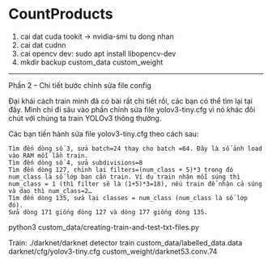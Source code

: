 # CountProducts
1. cai dat cuda tookit -> nvidia-smi tu dong nhan
2. cai dat cudnn
3. cai opencv dev: sudo apt install libopencv-dev
4. mkdir backup custom_data custom_weight


-----------------------------

Phần 2 – Chi tiết bước chỉnh sửa file config

Đại khái cách train mình đã có bài rất chi tiết rồi, các bạn có thể tìm lại tại đây. Mình chỉ đi sâu vào phần chỉnh sửa file yolov3-tiny.cfg vì nó khác đôi chút với chúng ta train YOLOv3 thông thường.

Các bạn tiến hành sửa file yolov3-tiny.cfg theo cách sau:

    Tìm đến dòng số 3, sửa batch=24 thay cho batch =64. Đây là số ảnh load vào RAM mỗi lần train.
    Tìm đến dòng số 4, sửa subdivisions=8
    Tìm đến dòng 127, chỉnh lại filters=(num_class + 5)*3 trong đó num_class là số lớp bạn cần train. Ví dụ train nhận mỗi súng thì num_class = 1 (thì filter sẽ là (1+5)*3=18), nếu train để nhận cả súng và dao thì num_class=2…
    Tìm đến dòng 135, sửa lại classes = num_class (num_class là số lớp đó).
    Sửa dòng 171 giống dòng 127 và dòng 177 giống dòng 135.

python3 custom_data/creating-train-and-test-txt-files.py

 Train: ./darknet/darknet detector train custom_data/labelled_data.data darknet/cfg/yolov3-tiny.cfg custom_weight/darknet53.conv.74
